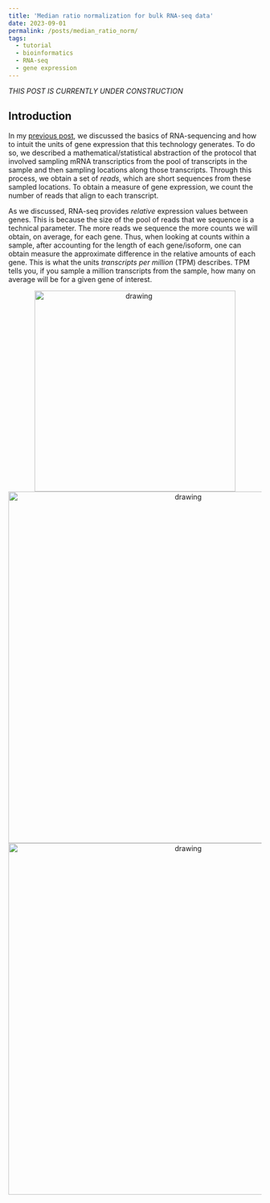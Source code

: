 ```yaml
---
title: 'Median ratio normalization for bulk RNA-seq data'
date: 2023-09-01
permalink: /posts/median_ratio_norm/
tags:
  - tutorial
  - bioinformatics
  - RNA-seq
  - gene expression
---
```


*THIS POST IS CURRENTLY UNDER CONSTRUCTION* 

Introduction
---------

In my [previous post](https://mbernste.github.io/posts/rna_seq_basics/), we discussed the basics of RNA-sequencing and how to intuit the units of gene expression that this technology generates. To do so, we described a mathematical/statistical abstraction of the protocol that involved sampling mRNA transcriptics from the pool of transcripts in the sample and then sampling locations along those transcripts. Through this process, we obtain a set of _reads_, which are short sequences from these sampled locations. To obtain a measure of gene expression, we count the number of reads that align to each transcript.

As we discussed, RNA-seq provides _relative_ expression values between genes. This is because the size of the pool of reads that we sequence is a technical parameter. The more reads we sequence the more counts we will obtain, on average, for each gene. Thus, when looking at counts within a sample, after accounting for the length of each gene/isoform, one can obtain measure the approximate difference in the relative amounts of each gene. This is what the units _transcripts per million_ (TPM) describes. TPM tells you, if you sample a million transcripts from the sample, how many on average will be for a given gene of interest.

<center><img src="https://raw.githubusercontent.com/mbernste/mbernste.github.io/master/images/median_ratio_assumption.png" alt="drawing" width="400"/></center>


<center><img src="https://raw.githubusercontent.com/mbernste/mbernste.github.io/master/images/rna_seq_ranked_ratios_real_example.png" alt="drawing" width="700"/></center>


<center><img src="https://raw.githubusercontent.com/mbernste/mbernste.github.io/master/images/count_distribution_pre_vs_post_median_ratio.png" alt="drawing" width="700"/></center>


